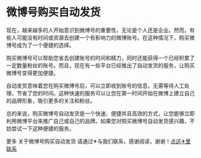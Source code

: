 # 微博号购买自动发货

现在，越来越多的人开始意识到微博号的重要性，无论是个人还是企业。然而，有些人可能没有时间或资源去创建一个有影响力的微博账号。在这种情况下，购买微博号成为了一个便捷的选择。

购买微博号可以帮助您省去创建账号的时间和精力，同时还能获得一个已经积累了一定数量粉丝的账号。而且，现在有一些平台已经推出了自动发货的服务，让购买微博号变得更加便捷。

自动发货意味着您在购买微博号后，可以立即收到账号的信息，无需等待人工处理，节省了您的时间。这种快速的服务可以让您在第一时间开始在微博上建立自己的品牌形象，吸引更多的关注和粉丝。

总的来说，购买微博号自动发货是一个快速、便捷并且高效的方式，让您能够立即利用微博平台来推广自己或自己的品牌。如果您对购买微博号自动发货感兴趣，不妨尝试一下这种便捷的服务。

更多 关于微博号购买自动发货 请通过✈与我们联系，感谢阅读，谢谢！[点这✈里联系](https://ww.k02.cc)
